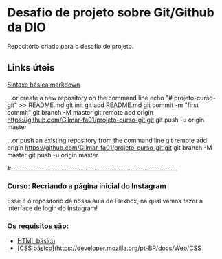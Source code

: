 # Desafio de projeto sobre Git/Github da DIO
Repositório criado para o desafio de projeto.

## Links úteis
[Sintaxe básica markdown](https://www.markdownguide.org/basic-syntax/)

…or create a new repository on the command line
echo "# projeto-curso-git" >> README.md
git init
git add README.md
git commit -m "first commit"
git branch -M master
git remote add origin https://github.com/Gilmar-fa01/projeto-curso-git.git
git push -u origin master

…or push an existing repository from the command line
git remote add origin https://github.com/Gilmar-fa01/projeto-curso-git.git
git branch -M master
git push -u origin master


#................................................................................................
### Curso: Recriando a página inicial do Instagram
Esse é o repositório da nossa aula de Flexbox, na qual vamos fazer a interface de login do Instagram! 

### Os requisitos são:

* [HTML básico](https://www.w3schools.com/html/)
* [CSS básico](https://developer.mozilla.org/pt-BR/docs/Web/CSS

